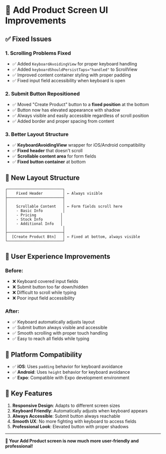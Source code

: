 # 🔧 Add Product Screen UI Improvements

## ✅ Fixed Issues

### 1. **Scrolling Problems Fixed**

- ✅ Added `KeyboardAvoidingView` for proper keyboard handling
- ✅ Added `keyboardShouldPersistTaps="handled"` to ScrollView
- ✅ Improved content container styling with proper padding
- ✅ Fixed input field accessibility when keyboard is open

### 2. **Submit Button Repositioned**

- ✅ Moved "Create Product" button to a **fixed position** at the bottom
- ✅ Button now has elevated appearance with shadow
- ✅ Always visible and easily accessible regardless of scroll position
- ✅ Added border and proper spacing from content

### 3. **Better Layout Structure**

- ✅ **KeyboardAvoidingView** wrapper for iOS/Android compatibility
- ✅ **Fixed header** that doesn't scroll
- ✅ **Scrollable content area** for form fields
- ✅ **Fixed button container** at bottom

## 🎨 New Layout Structure

```
┌─────────────────────────┐
│    Fixed Header         │ ← Always visible
├─────────────────────────┤
│                         │
│    Scrollable Content   │ ← Form fields scroll here
│    - Basic Info         │
│    - Pricing           │
│    - Stock Info        │
│    - Additional Info   │
│                         │
├─────────────────────────┤
│  [Create Product Btn]   │ ← Fixed at bottom, always visible
└─────────────────────────┘
```

## 🚀 User Experience Improvements

### **Before:**

- ❌ Keyboard covered input fields
- ❌ Submit button too far down/hidden
- ❌ Difficult to scroll while typing
- ❌ Poor input field accessibility

### **After:**

- ✅ Keyboard automatically adjusts layout
- ✅ Submit button always visible and accessible
- ✅ Smooth scrolling with proper touch handling
- ✅ Easy to reach all fields while typing

## 📱 Platform Compatibility

- ✅ **iOS**: Uses `padding` behavior for keyboard avoidance
- ✅ **Android**: Uses `height` behavior for keyboard avoidance
- ✅ **Expo**: Compatible with Expo development environment

## 🎯 Key Features

1. **Responsive Design**: Adapts to different screen sizes
2. **Keyboard Friendly**: Automatically adjusts when keyboard appears
3. **Always Accessible**: Submit button always reachable
4. **Smooth UX**: No more fighting with keyboard to access fields
5. **Professional Look**: Elevated button with proper shadows

---

**🎉 Your Add Product screen is now much more user-friendly and professional!**
